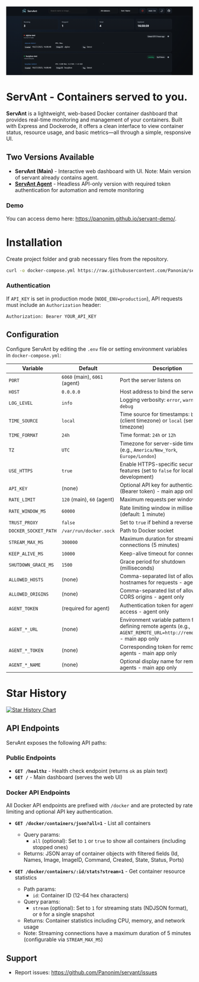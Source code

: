 <p align="center">
	<img src="./static/screenshot.png" alt="Screenshot" />
</p>

# ServAnt - Containers served to you.

**ServAnt** is a lightweight, web-based Docker container dashboard that provides real-time monitoring and management of your containers. Built with Express and Dockerode, it offers a clean interface to view container status, resource usage, and basic metrics—all through a simple, responsive UI.

## Two Versions Available

- **ServAnt (Main)** - Interactive web dashboard with UI. Note: Main version of servant already contains agent. 
- **[ServAnt Agent](./servant-agent/)** - Headless API-only version with required token authentication for automation and remote monitoring

### Demo
You can access demo here: https://panonim.github.io/servant-demo/. 

# Installation 
Create project folder and grab necessary files from the repository. 
```bash
curl -o docker-compose.yml https://raw.githubusercontent.com/Panonim/servant/main/docker.example.yml
```

### Authentication

If `API_KEY` is set in production mode (`NODE_ENV=production`), API requests must include an `Authorization` header:
```
Authorization: Bearer YOUR_API_KEY
```

## Configuration

Configure ServAnt by editing the `.env` file or setting environment variables in `docker-compose.yml`:

| Variable | Default | Description |
|----------|---------|-------------|
| `PORT` | `6060` (main), `6061` (agent) | Port the server listens on |
| `HOST` | `0.0.0.0` | Host address to bind the server to |
| `LOG_LEVEL` | `info` | Logging verbosity: `error`, `warn`, `info`, `debug` |
| `TIME_SOURCE` | `local` | Time source for timestamps: `browser` (client timezone) or `local` (server timezone) |
| `TIME_FORMAT` | `24h` | Time format: `24h` or `12h` |
| `TZ` | `UTC` | Timezone for server-side timestamps (e.g., `America/New_York`, `Europe/London`) |
| `USE_HTTPS` | `true` | Enable HTTPS-specific security features (set to `false` for local HTTP development) |
| `API_KEY` | (none) | Optional API key for authentication (Bearer token) - main app only |
| `RATE_LIMIT` | `120` (main), `60` (agent) | Maximum requests per window |
| `RATE_WINDOW_MS` | `60000` | Rate limiting window in milliseconds (default: 1 minute) |
| `TRUST_PROXY` | `false` | Set to `true` if behind a reverse proxy |
| `DOCKER_SOCKET_PATH` | `/var/run/docker.sock` | Path to Docker socket |
| `STREAM_MAX_MS` | `300000` | Maximum duration for streaming stats connections (5 minutes) |
| `KEEP_ALIVE_MS` | `10000` | Keep-alive timeout for connections |
| `SHUTDOWN_GRACE_MS` | `1500` | Grace period for shutdown (milliseconds) |
| `ALLOWED_HOSTS` | (none) | Comma-separated list of allowed hostnames for requests - agent only |
| `ALLOWED_ORIGINS` | (none) | Comma-separated list of allowed CORS origins - agent only |
| `AGENT_TOKEN` | (required for agent) | Authentication token for agent API access - agent only |
| `AGENT_*_URL` | (none) | Environment variable pattern for defining remote agents (e.g., `AGENT_REMOTE_URL=http://remote:6061`) - main app only |
| `AGENT_*_TOKEN` | (none) | Corresponding token for remote agents - main app only |
| `AGENT_*_NAME` | (none) | Optional display name for remote agents - main app only |

# Star History

<a href="https://www.star-history.com/#panonim/servant&type=date&legend=bottom-right">
 <picture>
   <source media="(prefers-color-scheme: dark)" srcset="https://api.star-history.com/svg?repos=panonim/servant&type=date&theme=dark&legend=bottom-right" />
   <source media="(prefers-color-scheme: light)" srcset="https://api.star-history.com/svg?repos=panonim/servant&type=date&legend=bottom-right" />
   <img alt="Star History Chart" src="https://api.star-history.com/svg?repos=panonim/servant&type=date&legend=bottom-right" />
 </picture>
</a>

## API Endpoints

ServAnt exposes the following API paths:

### Public Endpoints
- **`GET /healthz`** - Health check endpoint (returns `ok` as plain text)
- **`GET /`** - Main dashboard (serves the web UI)

### Docker API Endpoints

All Docker API endpoints are prefixed with `/docker` and are protected by rate limiting and optional API key authentication.

- **`GET /docker/containers/json?all=1`** - List all containers
  - Query params:
    - `all` (optional): Set to `1` or `true` to show all containers (including stopped ones)
  - Returns: JSON array of container objects with filtered fields (Id, Names, Image, ImageID, Command, Created, State, Status, Ports)

- **`GET /docker/containers/:id/stats?stream=1`** - Get container resource statistics
  - Path params:
    - `id`: Container ID (12-64 hex characters)
  - Query params:
    - `stream` (optional): Set to `1` for streaming stats (NDJSON format), or `0` for a single snapshot
  - Returns: Container statistics including CPU, memory, and network usage
  - Note: Streaming connections have a maximum duration of 5 minutes (configurable via `STREAM_MAX_MS`)

## Support

- Report issues: https://github.com/Panonim/servant/issues